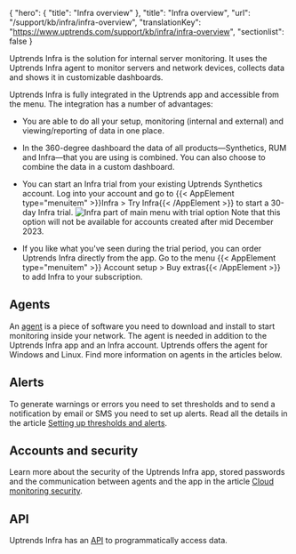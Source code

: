{
  "hero": {
    "title": "Infra overview"
  },
  "title": "Infra overview",
  "url": "/support/kb/infra/infra-overview",
  "translationKey": "https://www.uptrends.com/support/kb/infra/infra-overview",
  "sectionlist": false
}

Uptrends Infra is the solution for internal server monitoring. It uses the Uptrends Infra agent to monitor servers and network devices, collects data and shows it in customizable dashboards.

Uptrends Infra is fully integrated in the Uptrends app and accessible from the menu. The integration has a number of advantages:

- You are able to do all your setup, monitoring (internal and external) and viewing/reporting of data in one place.
- In the 360-degree dashboard the data of all products—Synthetics, RUM and Infra—that you are using is combined. You can also choose to combine the data in a custom dashboard.
- You can start an Infra trial from your existing Uptrends Synthetics account.
  Log into your account and go to {{< AppElement type="menuitem" >}}Infra > Try Infra{{< /AppElement >}} to start a 30-day Infra trial.
    ![Infra part of main menu with trial option](/img/content/scr_infra-part-of-main-menu-with-trial-option.png)
  Note that this option will not be available for accounts created after mid December 2023.

- If you like what you've seen during the trial period, you can order Uptrends Infra directly from the app. Go to the menu {{< AppElement type="menuitem" >}} Account setup > Buy extras{{< /AppElement >}} to add Infra to your subscription.

## Agents

An [agent](/support/kb/infra/agent) is a piece of software you need to download and install to start monitoring inside your network. The agent is needed in addition to the Uptrends Infra app and an Infra account. Uptrends offers the agent for Windows and Linux. Find more information on agents in the articles below.

## Alerts

To generate warnings or errors you need to set thresholds and to send a notification by email or SMS you need to set up alerts. Read all the details in the article [Setting up thresholds and alerts](/support/kb/infra/setting-up-thresholds-and-alerts).

## Accounts and security

Learn more about the security of the Uptrends Infra app, stored passwords and the communication between agents and the app in the article [Cloud monitoring security](/support/kb/infra/cloud-monitoring-security).

## API

Uptrends Infra has an [API](/support/kb/infra/api) to programmatically access data.